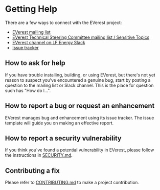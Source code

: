 # Getting Help

There are a few ways to connect with the EVerest project:

* [EVerest mailing list](https://lists.lfenergy.org/g/everest)
* [EVerest Technical Steering Committee mailing list / Sensitive Topics](https://lists.lfenergy.org/g/everest-tsc)
* [EVerest channel on LF Energy Slack](https://slack.lfenergy.org)
* [Issue tracker](https://github.com/EVerest/EVerest/issues)

## How to ask for help

If you have trouble installing, building, or using EVerest, but there's not yet reason to suspect you've encountered a genuine bug,
start by posting a question to the mailing list or Slack channel. This is the place for question such has "How do I...".

## How to report a bug or request an enhancement

EVerest manages bug and enhancement using its issue tracker. The issue template will guide you on making an effective report.

## How to report a security vulnerability

If you think you've found a potential vulnerability in EVerest, please follow the instructions in [SECURITY.md](SECURITY.md).

## Contributing a fix

Please refer to [CONTRIBUTING.md](CONTRIBUTING.md) to make a project contribution.
